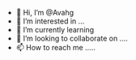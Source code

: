 - 👋 Hi, I’m @Avahg 
- 👀 I’m interested in ...
- 🌱 I’m currently learning 
- 💞️ I’m looking to collaborate on ....
- 📫 How to reach me .....

<!---
Avahg/Avahg is a ✨ special ✨ repository because its `README.md` (this file) appears on your GitHub profile.
You can click the Preview link to take a look at your changes.
--->
